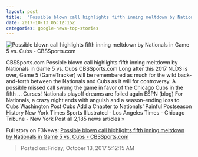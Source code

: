 ```yaml
---
layout: post
title:  "Possible blown call highlights fifth inning meltdown by Nationals in Game 5 vs. Cubs - CBSSports.com"
date: 2017-10-13 05:12:15Z
categories: google-news-top-stories
---
```


![Possible blown call highlights fifth inning meltdown by Nationals in Game 5 vs. Cubs - CBSSports.com](https://sportshub.cbsistatic.com/i/r/2017/10/13/58bf2377-de4b-4951-b882-5a9dc624acc4/thumbnail/770x433/3ec5fd63268f22b98f9a4f6c4b260941/usatsi-10342230.jpg)

CBSSports.com Possible blown call highlights fifth inning meltdown by Nationals in Game 5 vs. Cubs CBSSports.com Long after this 2017 NLDS is over, Game 5 (GameTracker) will be remembered as much for the wild back-and-forth between the Nationals and Cubs as it will for controversy. A possible missed call swung the game in favor of the Chicago Cubs in the fifth ... Curses! Nationals playoff dreams are foiled again ESPN (blog) For Nationals, a crazy night ends with anguish and a season-ending loss to Cubs Washington Post Cubs Add a Chapter to Nationals' Painful Postseason History New York Times Sports Illustrated - Los Angeles Times - Chicago Tribune - New York Post all 2,185 news articles »


Full story on F3News: [Possible blown call highlights fifth inning meltdown by Nationals in Game 5 vs. Cubs - CBSSports.com](http://www.f3nws.com/n/bqEQNG)

> Posted on: Friday, October 13, 2017 5:12:15 AM
